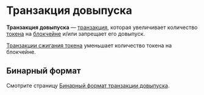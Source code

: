 # Транзакция довыпуска

**Транзакция довыпуска** — [транзакция](/blockchain/transaction.md), которая увеличивает количество [токена](/blockchain/token.md) на [блокчейне](/blockchain/blockchain.md) и/или запрещает его довыпуск.

[Транзакции сжигания токена](/blockchain/transaction-type/burn-transaction.md) уменьшает количество токена на блокчейне.

## Бинарный формат

Смотрите страницу [Бинарный формат транзакции довыпуска](/blockchain/binary-format/transaction-binary-format/reissue-transaction-binary-format.md).

